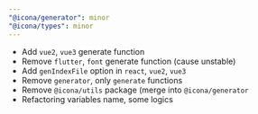 ```yaml
---
"@icona/generator": minor
"@icona/types": minor
---
```


- Add `vue2`, `vue3` generate function
- Remove `flutter`, `font` generate function (cause unstable)
- Add `genIndexFile` option in `react`, `vue2`, `vue3`
- Remove `generator`, only `generate` functions
- Remove `@icona/utils` package (merge into `@icona/generator`
- Refactoring variables name, some logics
